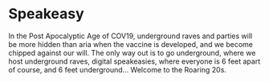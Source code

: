 # Speakeasy
In the Post Apocalyptic Age of COV19, underground raves and parties will be more hidden than aria when the vaccine is developed, and we become chipped against our will. The only way out is to go underground, where we host underground raves, digital speakeasies, where everyone is 6 feet apart of course, and 6 feet underground... Welcome to the Roaring 20s. 
